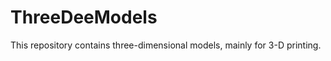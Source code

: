 ThreeDeeModels
==============

This repository contains three-dimensional models, mainly for 3-D printing.